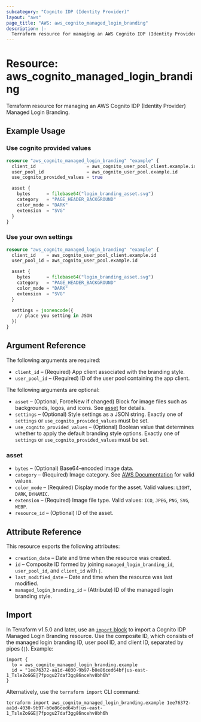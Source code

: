 ```yaml
---
subcategory: "Cognito IDP (Identity Provider)"
layout: "aws"
page_title: "AWS: aws_cognito_managed_login_branding"
description: |-
  Terraform resource for managing an AWS Cognito IDP (Identity Provider) Managed Login Branding.
---
```

# Resource: aws_cognito_managed_login_branding

Terraform resource for managing an AWS Cognito IDP (Identity Provider) Managed Login Branding.

## Example Usage

### Use cognito provided values

```terraform
resource "aws_cognito_managed_login_branding" "example" {
  client_id                   = aws_cognito_user_pool_client.example.id
  user_pool_id                = aws_cognito_user_pool.example.id
  use_cognito_provided_values = true

  asset {
    bytes      = filebase64("login_branding_asset.svg")
    category   = "PAGE_HEADER_BACKGROUND"
    color_mode = "DARK"
    extension  = "SVG"
  }
}
```

### Use your own settings

```terraform
resource "aws_cognito_managed_login_branding" "example" {
  client_id    = aws_cognito_user_pool_client.example.id
  user_pool_id = aws_cognito_user_pool.example.id

  asset {
    bytes      = filebase64("login_branding_asset.svg")
    category   = "PAGE_HEADER_BACKGROUND"
    color_mode = "DARK"
    extension  = "SVG"
  }

  settings = jsonencode({
    // place you setting in JSON
  })
}
```

## Argument Reference

The following arguments are required:

* `client_id` – (Required) App client associated with the branding style.
* `user_pool_id` – (Required) ID of the user pool containing the app client.

The following arguments are optional:

* `asset` – (Optional, ForceNew if changed) Block for image files such as backgrounds, logos, and icons. See [asset](#asset) for details.
* `settings` – (Optional) Style settings as a JSON string. Exactly one of `settings` or `use_cognito_provided_values` must be set.
* `use_cognito_provided_values` – (Optional) Boolean value that determines whether to apply the default branding style options. Exactly one of `settings` or `use_cognito_provided_values` must be set.

### asset

* `bytes` – (Optional) Base64-encoded image data.
* `category` – (Required) Image category. See [AWS Documentation](https://docs.aws.amazon.com/cognito-user-identity-pools/latest/APIReference/API_AssetType.html) for valid values.
* `color_mode` – (Required) Display mode for the asset. Valid values: `LIGHT`, `DARK`, `DYNAMIC`.
* `extension` – (Required) Image file type. Valid values: `ICO`, `JPEG`, `PNG`, `SVG`, `WEBP`.
* `resource_id` – (Optional) ID of the asset.

## Attribute Reference

This resource exports the following attributes:

* `creation_date` – Date and time when the resource was created.
* `id` – Composite ID formed by joining `managed_login_branding_id`, `user_pool_id`, and `client_id` with `|`.
* `last_modified_date` – Date and time when the resource was last modified.
* `managed_login_branding_id` – (Attribute) ID of the managed login branding style.

## Import

In Terraform v1.5.0 and later, use an [`import` block](https://developer.hashicorp.com/terraform/language/import) to import a Cognito IDP Managed Login Branding resource. Use the composite ID, which consists of the managed login branding ID, user pool ID, and client ID, separated by pipes (`|`). Example:

```hcl
import {
  to = aws_cognito_managed_login_branding.example
  id = "1ee76372-aa1d-4030-9b97-b0e86ced64bf|us-east-1_TsleZoGGE|7fpogu27daf3gg86ncehv8bh6h"
}
```

Alternatively, use the `terraform import` CLI command:

```console
terraform import aws_cognito_managed_login_branding.example 1ee76372-aa1d-4030-9b97-b0e86ced64bf|us-east-1_TsleZoGGE|7fpogu27daf3gg86ncehv8bh6h
```
